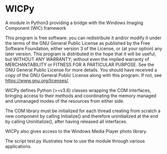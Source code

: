 # WICPy
A module in Python3 providing a bridge with the Windows Imaging Component (WIC) framework

This program is free software: you can redistribute it and/or modify it under the terms of the GNU General Public License as published by the Free Software Foundation, either version 3 of the License, or (at your option) any later version. This program is distributed in the hope that it will be useful, but WITHOUT ANY WARRANTY; without even the implied warranty of MERCHANTABILITY or FITNESS FOR A PARTICULAR PURPOSE. See the GNU General Public License for more details. You should have received a copy of the GNU General Public License along with this program. If not, see https://www.gnu.org/licenses/.

WICPy defines Python (>=v3.8) classes wrapping the COM interfaces, bringing access to their methods and coordinating the memory managed and unmanaged modes of the resources from either side.

The COM library must be initialized for each thread creating from scratch a new component by calling Initialize() and therefore uninitialized at the end by calling Uninitialize(), after having released all interfaces.

WICPy also gives access to the Windows Media Player photo library.

The script test.py illustrates how to use the module through various applications.
